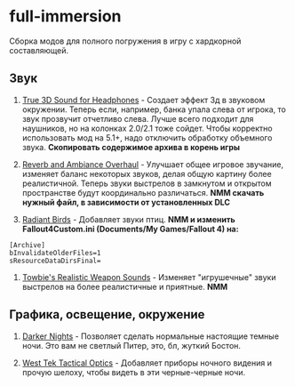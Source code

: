 # full-immersion
Сборка модов для полного погружения в игру с хардкорной составляющей.

## Звук

1. [True 3D Sound for Headphones](https://rd.nexusmods.com/fallout4/mods/19680/?) - Создает эффект 3д в звуковом окружении. Теперь если, например, банка упала слева от игрока, то звук прозвучит отчетливо слева. Лучше всего подходит для наушников, но на колонках 2.0/2.1 тоже сойдет. Чтобы корректно использовать мод на 5.1+, надо отключить обработку объемного звука. 
**Скопировать содержимое архива в корень игры**

1. [Reverb and Ambiance Overhaul](https://rd.nexusmods.com/fallout4/mods/10189/?) - Улучшает общее игровое звучание, изменяет баланс некоторых звуков, делая общую картину более реалистичной. Теперь звуки выстрелов в замкнутом и открытом пространстве будут координально различаться. 
**NMM скачать нужный файл, в зависимости от установленных DLC**

1. [Radiant Birds](https://rd.nexusmods.com/fallout4/mods/2397/?) - Добавляет звуки птиц. 
**NMM и изменить Fallout4Custom.ini (Documents/My Games/Fallout 4) на:**
```
[Archive]
bInvalidateOlderFiles=1
sResourceDataDirsFinal=
```

1. [Towbie's Realistic Weapon Sounds](https://rd.nexusmods.com/fallout4/mods/130/?) - Изменяет "игрушечные" звуки выстрелов на более реалистичные и приятные.
**NMM**

## Графика, освещение, окружение

1. [Darker Nights](https://rd.nexusmods.com/fallout4/mods/191/?) - Позволяет сделать нормальные настоящие темные ночи. Это вам не светлый Питер, это, бл, жуткий Бостон.

1. [West Tek Tactical Optics](https://rd.nexusmods.com/fallout4/mods/12220/?) - Добавляет приборы ночного видения и прочую шелоху, чтобы видеть в эти черные-черные ночи.
